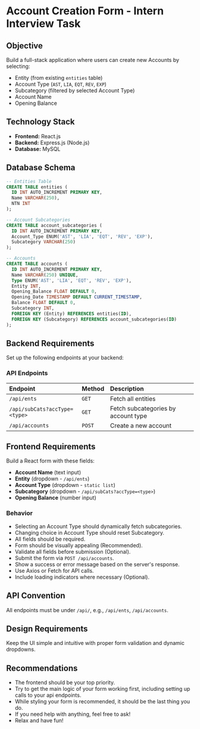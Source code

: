 
# Account Creation Form - Intern Interview Task

## Objective
Build a full-stack application where users can create new Accounts by selecting:
- Entity (from existing `entities` table)
- Account Type (`AST`, `LIA`, `EQT`, `REV`, `EXP`)
- Subcategory (filtered by selected Account Type)
- Account Name
- Opening Balance

## Technology Stack
- **Frontend:** React.js
- **Backend:** Express.js (Node.js)
- **Database:** MySQL

## Database Schema

```sql
-- Entities Table
CREATE TABLE entities (
  ID INT AUTO_INCREMENT PRIMARY KEY,
  Name VARCHAR(250),
  NTN INT
);

-- Account Subcategories
CREATE TABLE account_subcategories (
  ID INT AUTO_INCREMENT PRIMARY KEY,
  Account_Type ENUM('AST', 'LIA', 'EQT', 'REV', 'EXP'),
  Subcategory VARCHAR(250)
);

-- Accounts
CREATE TABLE accounts (
  ID INT AUTO_INCREMENT PRIMARY KEY,
  Name VARCHAR(250) UNIQUE,
  Type ENUM('AST', 'LIA', 'EQT', 'REV', 'EXP'),
  Entity INT,
  Opening_Balance FLOAT DEFAULT 0,
  Opening_Date TIMESTAMP DEFAULT CURRENT_TIMESTAMP,
  Balance FLOAT DEFAULT 0,
  Subcategory INT,
  FOREIGN KEY (Entity) REFERENCES entities(ID),
  FOREIGN KEY (Subcategory) REFERENCES account_subcategories(ID)
);
```
## Backend Requirements

Set up the following endpoints at your backend:

### API Endpoints

| Endpoint | Method | Description |
|:---------|:-------|:------------|
| `/api/ents` | `GET` | Fetch all entities |
| `/api/subCats?accType=<type>` | `GET` | Fetch subcategories by account type |
| `/api/accounts` | `POST` | Create a new account |
  
## Frontend Requirements

Build a React form with these fields:
- **Account Name** (text input)
- **Entity** (dropdown - `/api/ents`)
- **Account Type** (dropdown - `static list`)
- **Subcategory** (dropdown - `/api/subCats?accType=<type>`)
- **Opening Balance** (number input)

### Behavior
- Selecting an Account Type should dynamically fetch subcategories.
- Changing choice in Account Type should reset Subcategory.
- All fields should be required.
- Form should be visually appealing (Recommended).
- Validate all fields before submission (Optional).
- Submit the form via `POST /api/accounts`.
- Show a success or error message based on the server's response.
- Use Axios or Fetch for API calls.
- Include loading indicators where necessary (Optional).

## API Convention
All endpoints must be under `/api/`, e.g., `/api/ents`, `/api/accounts`.

## Design Requirements
Keep the UI simple and intuitive with proper form validation and dynamic dropdowns.

## Recommendations
- The frontend should be your top priority.
- Try to get the main logic of your form working first, including setting up calls to your api endpoints.
- While styling your form is recommended, it should be the last thing you do.
- If you need help with anything, feel free to ask!
- Relax and have fun!
